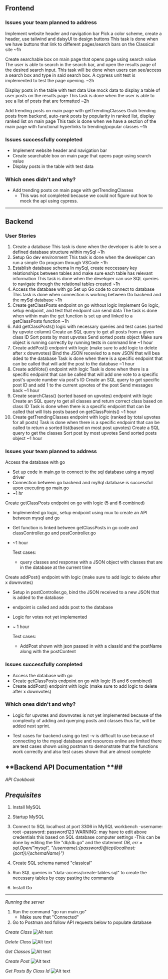 ## **Frontend**

### **Issues your team planned to address**

Implement website header and navigation bar
   Pick a color scheme, create a header, use tailwind and daisyUI to design buttons
   This task is done when we have buttons that link to different pages/search bars on the Classical site
   ~1h

Create searchable box on main page that opens page using search value
   The user is able to search in the search bar, and open the results page of the desired search input.
   This task will be done when users can see/access a search box and type in said search box. A cypress unit test is implemented to test the page opening.
   ~2h

Display posts in the table with test data
   Use mock data to display a table of user posts on the results page
   This task is done when the user is able to see a list of posts that are formatted
   ~2h

Add trending posts on main page with getTrendingClasses
   Grab trending posts from backend, auto-rank posts by popularity in ranked list, display ranked list on main page
   This task is done when we have a section of the main page with functional hyperlinks to trending/popular classes
   ~1h

### **Issues successfully completed**

- Implement website header and navigation bar
- Create searchable box on main page that opens page using search value
- Display posts in the table with test data

### **Which ones didn't and why?**

- Add trending posts on main page with getTrendingClasses
  - This was not completed because we could not figure out how to mock the api using cypress.

---

## **Backend**

### **User Stories**

1. Create a database
   This task is done when the developer is able to see a defined database structure within mySql
   ~1h
2. Setup Go dev environment
   This task is done when the developer can run a simple Go program through VSCode
   ~1h
3. Establish database schema
   In mySql, create neccessary key relationships between tables and make sure each table has relevant information
   This task is done when the developer can use SQL queries to navigate through the relational tables created
   ~1h
4. Access the database with go
   Set up Go code to connect to database
   This task is done when connection is working between Go backend and the mySql database
   ~1h
5. Create getClassPosts endpoint on go without logic
   Implement Go logic, setup endpoint, and test that endpoint can send data
   The task is done when within main the get function is set up and linked to a getClassPosts function
   ~1h
6. Add getClassPosts() logic with necessary queries and test cases (sorted by upvote column)
   Create an SQL query to get all posts from a given class ID
   Sort posts by most upvotes
   Send sorted posts object
   Make sure object is running correctly by running tests in command line
   ~1 hour
7. Create addPost() endpoint with logic (make sure to add logic to delete after x downvotes)
   Bind the JSON recevied to a new JSON that will bea dded to the database
   Task is done when there is a specific endpoint that can be called that will add the post to the database
   ~1 hour
8. Create addVote() endpoint with logic
   Task is done when there is a specific endpoint that can be called that will add one vote to a specific post's upvote number via post's ID
   Create an SQL query to get specific post ID and add 1 to the current upvotes of the post
   Send messages back
   ~1 hour
9. Create searchClass() (sorted based on upvotes) endpoint with logic
   Create an SQL query to get all classes and return correct class based on class ID
   Task is done when there is a specific endpoint that can be called that will lists posts based on getClassPoints()
   ~1 hour
10. Create getTrendingClasses endpoint with logic (ranked by total upvotes for all posts)
    Task is done when there is a specific endpoint that can be called to return a sorted list(based on most post upvotes)
    Create a SQL query to get the classes
    Sort post by most upvotes
    Send sorted posts object
    ~1 hour

### **Issues your team planned to address**

Access the database with go

- Set up code in main.go to connect to the sql database using a mysql driver
- Connection between go backend and mySql database is successful upon executing go main.go
- ~1 hr

Create getClassPosts endpoint on go with logic (5 and 6 combined)

- Implemented go logic, setup endpoint using mux to create an API between mysql and go
- Get function is linked between getClassPosts in go code and classController.go and postController.go
- ~1 hour

  Test cases:

  - query classes and response with a JSON object with classes that are in the database at the current time

Create addPost() endpoint with logic (make sure to add logic to delete after x downvotes)

- Setup in postController.go, bind the JSON received to a new JSON that is added to the database
- endpoint is called and adds post to the database
- Logic for votes not yet implemented
- ~ 1 hour

  Test cases:

  - AddPost shown with json passed in with a classId and the postName along with the postContent

### **Issues successfully completed**

- Access the database with go
- Create getClassPosts endpoint on go with logic (5 and 6 combined)
- Create addPost() endpoint with logic (make sure to add logic to delete after x downvotes)

### **Which ones didn't and why?**

- Logic for upvotes and downvotes is not yet implemented because of the complexity of adding and querying posts and classes thus far, will be added next sprint.

- Test cases for backend using go test -v is difficult to use because of connecting to the mysql database and resources online are limited there are test cases shown using postman to demonstrate that the functions work correctly and also test cases shown that are almost complete

## **Backend API Documentation **##

_API Cookbook_

## _Prequisites_

1. Install MySQL
2. Startup MySQL
3. Connect to SQL localhost at port 3306 in MySQL workbench
   -username: root
   -password: password123
   WARNING: may have to edit above credentials this based on SQL database computer settings
   -This can be done by editing the file "db/db.go" and the statement _DB, err = sql.Open("mysql", "{username}:{password}@tcp(localhost:{port})/{schemaName}")_

4. Create SQL schema named "classical"
5. Run SQL queries in "data-access/create-tables.sql" to create the necessary tables by copy pasting the commands
6. Install Go

---

_Running the server_

1. Run the command "go run main.go"
   - Make sure that "Connected"
2. Go to Postman and follow API requests below to populate database

_Create Class_
![Alt text](/Backend/assets/createClass.png?raw=true "Create Class")

_Delete Class_
![Alt text](/Backend/assets/deleteClass.png?raw=true "Delete Class")

_Get Classes_
![Alt text](/Backend/assets/getClasses.png?raw=true "Get Classes")

_Create Post_
![Alt text](/Backend/assets/createPost.png?raw=true "Create Post")

_Get Posts By Class Id_
![Alt text](/Backend/assets/getPostByClassID.png?raw=true "Get Posts By Class Id")
